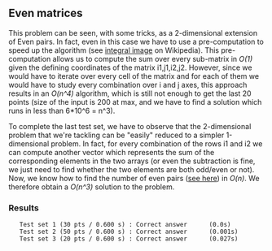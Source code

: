 ## Even matrices

This problem can be seen, with some tricks, as a 2-dimensional extension of Even pairs.
In fact, even in this case we have to use a pre-computation to speed up the algorithm (see [integral image](https://en.wikipedia.org/wiki/Summed-area_table) on Wikipedia). This pre-computation allows us to compute the sum over every sub-matrix in *O(1)* given the defining coordinates of the matrix i1,j1,i2,j2. However, since we would have to iterate over every cell of the matrix and for each of them we would have to study every combination over i and j axes, this approach results in an *O(n^4)* algorithm, which is still not enough to get the last 20 points (size of the input is 200 at max, and we have to find a solution which runs in less than 6*10^6 = n^3).

To complete the last test set, we have to observe that the 2-dimensional problem that we're tackling can be "easily" reduced to a simpler 1-dimensional problem. In fact, for every combination of the rows i1 and i2 we can compute another vector which represents the sum of the corresponding elements in the two arrays (or even the subtraction is fine, we just need to find whether the two elements are both odd/even or not). Now, we know how to find the number of even pairs ([see here](../even-pairs)) in *O(n)*. We therefore obtain a *O(n^3)* solution to the problem.  

### Results
```
   Test set 1 (30 pts / 0.600 s) : Correct answer      (0.0s)
   Test set 2 (50 pts / 0.600 s) : Correct answer      (0.001s)
   Test set 3 (20 pts / 0.600 s) : Correct answer      (0.027s)
```
